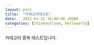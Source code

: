 ```yaml
---
layout: post
title:  "카테고리테스트"
date:   2022-01-31 16:00:00 +0900
categories: [thinkoutloud, helloworld]
---
```


카테고리 중복 테스트입니다.